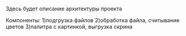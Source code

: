 Здесь будет описание архитектуры проекта

Компоненты:
1)подгрузка файлов
2)обработка файла, считывание цветов
3)палитра с картинкой, выгрузка скрина
